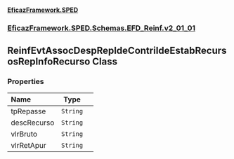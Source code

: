 #### [EficazFramework.SPED](EficazFrameworkSPED.md 'EficazFramework SPED')
### [EficazFramework.SPED.Schemas.EFD_Reinf.v2_01_01](EficazFramework.SPED.Schemas.EFD_Reinf.v2_01_01.md 'EficazFramework.SPED.Schemas.EFD_Reinf.v2_01_01')

## ReinfEvtAssocDespRepIdeContriIdeEstabRecursosRepInfoRecurso Class
### Properties

| Name | Type | |
| :--- | :---: | :--- |
| tpRepasse | `String` |  |
| descRecurso | `String` |  |
| vlrBruto | `String` |  |
| vlrRetApur | `String` |  |
